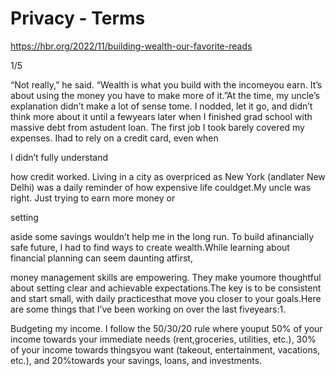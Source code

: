 # Privacy - Terms

https://hbr.org/2022/11/building-wealth-our-favorite-reads

1/5

“Not really,” he said. “Wealth is what you build with the incomeyou earn. It’s about using the money you have to make more of it.”At the time, my uncle’s explanation didn’t make a lot of sense tome. I nodded, let it go, and didn’t think more about it until a fewyears later when I finished grad school with massive debt from astudent loan. The first job I took barely covered my expenses. Ihad to rely on a credit card, even when

I didn’t fully understand

how credit worked. Living in a city as overpriced as New York (andlater New Delhi) was a daily reminder of how expensive life couldget.My uncle was right. Just trying to earn more money or

setting

aside some savings wouldn’t help me in the long run. To build afinancially safe future, I had to find ways to create wealth.While learning about financial planning can seem daunting atfirst,

money management skills are empowering. They make youmore thoughtful about setting clear and achievable expectations.The key is to be consistent and start small, with daily practicesthat move you closer to your goals.Here are some things that I’ve been working on over the last fiveyears:1.

Budgeting my income. I follow the 50/30/20 rule where youput 50% of your income towards your immediate needs (rent,groceries, utilities, etc.), 30% of your income towards thingsyou want (takeout, entertainment, vacations, etc.), and 20%towards your savings, loans, and investments.